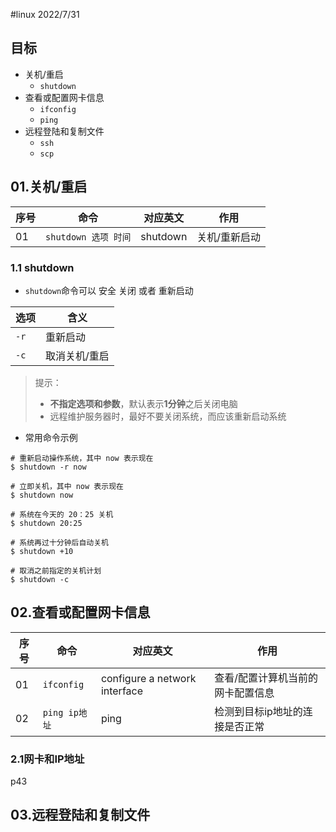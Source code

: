 #linux 2022/7/31

## 目标

- 关机/重启
	- `shutdown`
- 查看或配置网卡信息
	- `ifconfig`
	- `ping`
- 远程登陆和复制文件
	- `ssh`
	- `scp`

## 01.关机/重启

| 序号 | 命令                 | 对应英文 | 作用 |
| ---- | -------------------- | -------- | ---- |
| 01   | `shutdown 选项 时间` | shutdown | 关机/重新启动     |

### 1.1 shutdown

- `shutdown`命令可以 安全 关闭 或者 重新启动

| 选项 | 含义     |
| ---- | -------- |
| `-r` | 重新启动 |
| `-c` | 取消关机/重启         |

>提示：
>- **不指定选项和参数**，默认表示**1分钟**之后关闭电脑
>- 远程维护服务器时，最好不要关闭系统，而应该重新启动系统

- 常用命令示例

```linux
# 重新启动操作系统，其中 now 表示现在
$ shutdown -r now

# 立即关机，其中 now 表示现在
$ shutdown now

# 系统在今天的 20：25 关机
$ shutdown 20:25

# 系统再过十分钟后自动关机
$ shutdown +10

# 取消之前指定的关机计划
$ shutdown -c
```



## 02.查看或配置网卡信息

| 序号 | 命令          | 对应英文                      | 作用                              |
| ---- | ------------- | ----------------------------- | --------------------------------- |
| 01   | `ifconfig`    | configure a network interface | 查看/配置计算机当前的网卡配置信息 |
| 02   | `ping ip地址` | ping                          | 检测到目标ip地址的连接是否正常                                  |

### 2.1网卡和IP地址

p43

## 03.远程登陆和复制文件